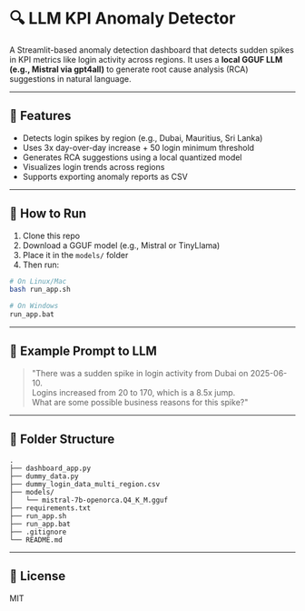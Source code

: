 # 🔍 LLM KPI Anomaly Detector

A Streamlit-based anomaly detection dashboard that detects sudden spikes in KPI metrics like login activity across regions. It uses a **local GGUF LLM (e.g., Mistral via gpt4all)** to generate root cause analysis (RCA) suggestions in natural language.

---

## 📌 Features

- Detects login spikes by region (e.g., Dubai, Mauritius, Sri Lanka)
- Uses 3x day-over-day increase + 50 login minimum threshold
- Generates RCA suggestions using a local quantized model
- Visualizes login trends across regions
- Supports exporting anomaly reports as CSV

---

## 🚀 How to Run

1. Clone this repo  
2. Download a GGUF model (e.g., Mistral or TinyLlama)  
3. Place it in the `models/` folder  
4. Then run:

```bash
# On Linux/Mac
bash run_app.sh

# On Windows
run_app.bat
```

---

## 🧠 Example Prompt to LLM

> "There was a sudden spike in login activity from Dubai on 2025-06-10.  
> Logins increased from 20 to 170, which is a 8.5x jump.  
> What are some possible business reasons for this spike?"

---

## 📂 Folder Structure

```
.
├── dashboard_app.py
├── dummy_data.py
├── dummy_login_data_multi_region.csv
├── models/
│   └── mistral-7b-openorca.Q4_K_M.gguf
├── requirements.txt
├── run_app.sh
├── run_app.bat
├── .gitignore
└── README.md
```

---

## 📜 License

MIT
